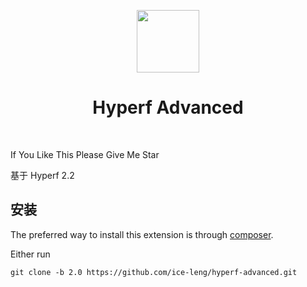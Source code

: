 <p align="center">
    <a href="https://hyperf.io/" target="_blank">
        <img src="https://hyperf.oss-cn-hangzhou.aliyuncs.com/hyperf.png" height="100px">
    </a>
    <h1 align="center">Hyperf Advanced</h1>
    <br>
</p>

If You Like This Please Give Me Star

基于 Hyperf 2.2

安装
------------

The preferred way to install this extension is through [composer](http://getcomposer.org/download/).

Either run

```
git clone -b 2.0 https://github.com/ice-leng/hyperf-advanced.git
```
